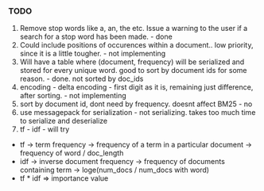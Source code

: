 ### TODO

1. Remove stop words like a, an, the etc. Issue a warning to the user if a search for a stop word has been made. - done
2. Could include positions of occurences within a document.. low priority, since it is a little tougher. - not implementing
3. Will have a table where (document, frequency) will be serialized and stored for every unique word. good to sort by document ids for some reason. - done. not sorted by doc_ids
4. encoding - delta encoding - first digit as it is, remaining just difference, after sorting. - not implementing
5. sort by document id, dont need by frequency. doesnt affect BM25 - no
6. use messagepack for serialization - not serializing. takes too much time to serialize and deserialize
7. tf - idf - will try


- tf -> term frequency -> frequency of a term in a particular document -> frequency of word / doc_length
- idf -> inverse document frequency -> frequency of documents containing term -> loge(num_docs / num_docs with word)
- tf * idf => importance value  